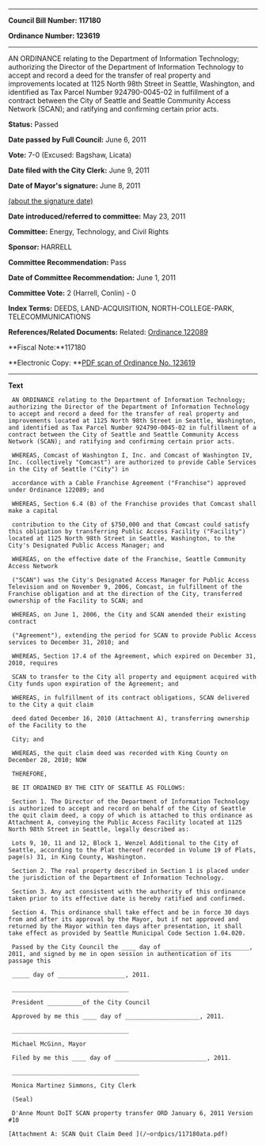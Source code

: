

********

**Council Bill Number: 117180**
   
**Ordinance Number: 123619**
********

 AN ORDINANCE relating to the Department of Information Technology; authorizing the Director of the Department of Information Technology to accept and record a deed for the transfer of real property and improvements located at 1125 North 98th Street in Seattle, Washington, and identified as Tax Parcel Number 924790-0045-02 in fulfillment of a contract between the City of Seattle and Seattle Community Access Network (SCAN); and ratifying and confirming certain prior acts.

**Status:** Passed
   
**Date passed by Full Council:** June 6, 2011
   
**Vote:** 7-0 (Excused: Bagshaw, Licata)
   
**Date filed with the City Clerk:** June 9, 2011
   
**Date of Mayor's signature:** June 8, 2011
   
[(about the signature date)](/~public/approvaldate.htm)
   
   
   
**Date introduced/referred to committee:** May 23, 2011
   
**Committee:** Energy, Technology, and Civil Rights
   
**Sponsor:** HARRELL
   
**Committee Recommendation:** Pass
   
**Date of Committee Recommendation:** June 1, 2011
   
**Committee Vote:** 2 (Harrell, Conlin) - 0
   
   
**Index Terms:** DEEDS, LAND-ACQUISITION, NORTH-COLLEGE-PARK, TELECOMMUNICATIONS

**References/Related Documents:** Related: [Ordinance 122089](http://clerk.seattle.gov/~scripts/nph-brs.exe?s1=&s3=&s4=122089&s2=&s5=&Sect4=AND&l=20&Sect2=THESON&Sect3=PLURON&Sect5=CBORY&Sect6=HITOFF&d=ORDF&p=1&u=%2F~public%2Fcbory.htm&r=1&f=G)

**Fiscal Note:**117180

**Electronic Copy: **[PDF scan of Ordinance No. 123619](/~archives/Ordinances/Ord_123619.pdf)

********

**Text**
   
```
 AN ORDINANCE relating to the Department of Information Technology; authorizing the Director of the Department of Information Technology to accept and record a deed for the transfer of real property and improvements located at 1125 North 98th Street in Seattle, Washington, and identified as Tax Parcel Number 924790-0045-02 in fulfillment of a contract between the City of Seattle and Seattle Community Access Network (SCAN); and ratifying and confirming certain prior acts.

 WHEREAS, Comcast of Washington I, Inc. and Comcast of Washington IV, Inc. (collectively "Comcast") are authorized to provide Cable Services in the City of Seattle ("City") in

 accordance with a Cable Franchise Agreement ("Franchise") approved under Ordinance 122089; and

 WHEREAS, Section 6.4 (B) of the Franchise provides that Comcast shall make a capital

 contribution to the City of $750,000 and that Comcast could satisfy this obligation by transferring Public Access Facility ("Facility") located at 1125 North 98th Street in Seattle, Washington, to the City's Designated Public Access Manager; and

 WHEREAS, on the effective date of the Franchise, Seattle Community Access Network

 ("SCAN") was the City's Designated Access Manager for Public Access Television and on November 9, 2006, Comcast, in fulfillment of the Franchise obligation and at the direction of the City, transferred ownership of the Facility to SCAN; and

 WHEREAS, on June 1, 2006, the City and SCAN amended their existing contract

 ("Agreement"), extending the period for SCAN to provide Public Access services to December 31, 2010; and

 WHEREAS, Section 17.4 of the Agreement, which expired on December 31, 2010, requires

 SCAN to transfer to the City all property and equipment acquired with City funds upon expiration of the Agreement; and

 WHEREAS, in fulfillment of its contract obligations, SCAN delivered to the City a quit claim

 deed dated December 16, 2010 (Attachment A), transferring ownership of the Facility to the

 City; and

 WHEREAS, the quit claim deed was recorded with King County on December 28, 2010; NOW

 THEREFORE,

 BE IT ORDAINED BY THE CITY OF SEATTLE AS FOLLOWS:

 Section 1. The Director of the Department of Information Technology is authorized to accept and record on behalf of the City of Seattle the quit claim deed, a copy of which is attached to this ordinance as Attachment A, conveying the Public Access Facility located at 1125 North 98th Street in Seattle, legally described as:

 Lots 9, 10, 11 and 12, Block 1, Wenzel Additional to the City of Seattle, according to the Plat thereof recorded in Volume 19 of Plats, page(s) 31, in King County, Washington.

 Section 2. The real property described in Section 1 is placed under the jurisdiction of the Department of Information Technology.

 Section 3. Any act consistent with the authority of this ordinance taken prior to its effective date is hereby ratified and confirmed.

 Section 4. This ordinance shall take effect and be in force 30 days from and after its approval by the Mayor, but if not approved and returned by the Mayor within ten days after presentation, it shall take effect as provided by Seattle Municipal Code Section 1.04.020.

 Passed by the City Council the ____ day of ________________________, 2011, and signed by me in open session in authentication of its passage this

 _____ day of ___________________, 2011.

 _________________________________

 President __________of the City Council

 Approved by me this ____ day of _____________________, 2011.

 _________________________________

 Michael McGinn, Mayor

 Filed by me this ____ day of __________________________, 2011.

 ____________________________________

 Monica Martinez Simmons, City Clerk

 (Seal)

 D'Anne Mount DoIT SCAN property transfer ORD January 6, 2011 Version #10

[Attachment A: SCAN Quit Claim Deed ](/~ordpics/117180ata.pdf)

```
